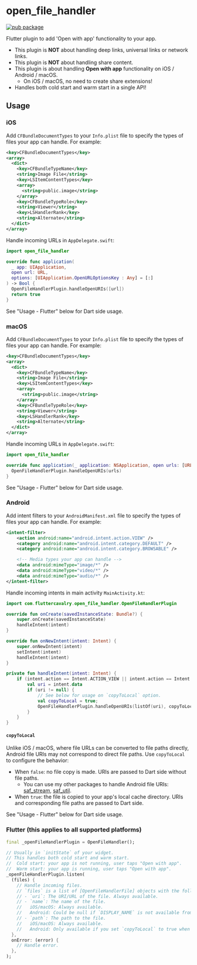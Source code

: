 # open_file_handler

[![pub package](https://img.shields.io/pub/v/open_file_handler.svg)](https://pub.dev/packages/open_file_handler)

Flutter plugin to add 'Open with app' functionality to your app.

- This plugin is **NOT** about handling deep links, universal links or network links.
- This plugin is **NOT** about handling share content.
- This plugin is about handling **Open with app** functionality on iOS / Android / macOS.
  - On iOS / macOS, no need to create share extensions!
- Handles both cold start and warm start in a single API!

## Usage

### iOS

Add `CFBundleDocumentTypes` to your `Info.plist` file to specify the types of files your app can handle. For example:

```xml
<key>CFBundleDocumentTypes</key>
<array>
  <dict>
    <key>CFBundleTypeName</key>
    <string>Image File</string>
    <key>LSItemContentTypes</key>
    <array>
      <string>public.image</string>
    </array>
    <key>CFBundleTypeRole</key>
    <string>Viewer</string>
    <key>LSHandlerRank</key>
    <string>Alternate</string>
  </dict>
</array>
```

Handle incoming URLs in `AppDelegate.swift`:

```swift
import open_file_handler

override func application(
  _ app: UIApplication,
  open url: URL,
  options: [UIApplication.OpenURLOptionsKey : Any] = [:]
) -> Bool {
  OpenFileHandlerPlugin.handleOpenURIs([url])
  return true
}
```

See "Usage - Flutter" below for Dart side usage.

### macOS

Add `CFBundleDocumentTypes` to your `Info.plist` file to specify the types of files your app can handle. For example:

```xml
<key>CFBundleDocumentTypes</key>
<array>
  <dict>
    <key>CFBundleTypeName</key>
    <string>Image File</string>
    <key>LSItemContentTypes</key>
    <array>
      <string>public.image</string>
    </array>
    <key>CFBundleTypeRole</key>
    <string>Viewer</string>
    <key>LSHandlerRank</key>
    <string>Alternate</string>
  </dict>
</array>
```

Handle incoming URLs in `AppDelegate.swift`:

```swift
import open_file_handler

override func application(_ application: NSApplication, open urls: [URL]) {
  OpenFileHandlerPlugin.handleOpenURIs(urls)
}
```

See "Usage - Flutter" below for Dart side usage.

### Android

Add intent filters to your `AndroidManifest.xml` file to specify the types of files your app can handle. For example:

```xml
<intent-filter>
    <action android:name="android.intent.action.VIEW" />
    <category android:name="android.intent.category.DEFAULT" />
    <category android:name="android.intent.category.BROWSABLE" />

    <!-- Media types your app can handle -->
    <data android:mimeType="image/*" />
    <data android:mimeType="video/*" />
    <data android:mimeType="audio/*" />
</intent-filter>
```

Handle incoming intents in main activity `MainActivity.kt`:

```kotlin
import com.fluttercavalry.open_file_handler.OpenFileHandlerPlugin

override fun onCreate(savedInstanceState: Bundle?) {
    super.onCreate(savedInstanceState)
    handleIntent(intent)
}

override fun onNewIntent(intent: Intent) {
    super.onNewIntent(intent)
    setIntent(intent)
    handleIntent(intent)
}

private fun handleIntent(intent: Intent) {
    if (intent.action == Intent.ACTION_VIEW || intent.action == Intent.ACTION_EDIT) {
        val uri = intent.data
        if (uri != null) {
            // See below for usage on `copyToLocal` option.
            val copyToLocal = true;
            OpenFileHandlerPlugin.handleOpenURIs(listOf(uri), copyToLocal)
        }
    }
}
```

#### `copyToLocal`

Unlike iOS / macOS, where file URLs can be converted to file paths directly, Android file URIs may not correspond to direct file paths. Use `copyToLocal` to configure the behavior:

- When `false`: no file copy is made. URIs are passed to Dart side without file paths.
  - You can use my other packages to handle Android file URIs: [saf_stream](https://pub.dev/packages/saf_stream), [saf_util](https://pub.dev/packages/saf_util).
- When `true`: the file is copied to your app's local cache directory. URIs and corresponding file paths are passed to Dart side.

See "Usage - Flutter" below for Dart side usage.

### Flutter (this applies to all supported platforms)

```dart
final _openFileHandlerPlugin = OpenFileHandler();

// Usually in `initState` of your widget.
// This handles both cold start and warm start.
//  Cold start: your app is not running, user taps "Open with app".
//  Warm start: your app is running, user taps "Open with app".
_openFileHandlerPlugin.listen(
  (files) {
    // Handle incoming files.
    // `files` is a list of [OpenFileHandlerFile] objects with the following properties:
    // - `uri`: The URI/URL of the file. Always available.
    // - `name`: The name of the file.
    //   iOS/macOS: Always available.
    //   Android: Could be null if `DISPLAY_NAME` is not available from the content resolver.
    // - `path`: The path to the file.
    //   iOS/macOS: Always available.
    //   Android: Only available if you set `copyToLocal` to true when calling `OpenFileHandlerPlugin.handleOpenURIs`.
  },
  onError: (error) {
    // Handle error.
  },
);
```
